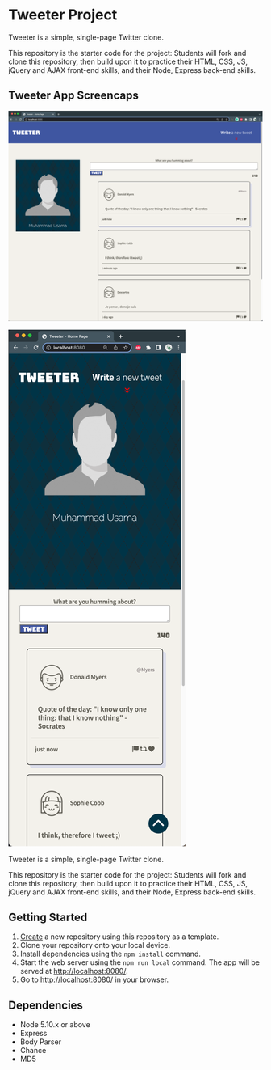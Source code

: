 # Tweeter Project

Tweeter is a simple, single-page Twitter clone.

This repository is the starter code for the project: Students will fork and clone this repository, then build upon it to practice their HTML, CSS, JS, jQuery and AJAX front-end skills, and their Node, Express back-end skills.

## Tweeter App Screencaps

!["A desktop version of the application with sample tweets"](https://github.com/muhammad-usama12/tweeter-u/blob/master/docs/tweet-desktop1.png)

!["A mobile version adapted for mobile and tablet with sample tweets"](https://github.com/muhammad-usama12/tweeter-u/blob/master/docs/tweet-mobile1.png)

Tweeter is a simple, single-page Twitter clone.

This repository is the starter code for the project: Students will fork and clone this repository, then build upon it to practice their HTML, CSS, JS, jQuery and AJAX front-end skills, and their Node, Express back-end skills.

## Getting Started

1. [Create](https://docs.github.com/en/repositories/creating-and-managing-repositories/creating-a-repository-from-a-template) a new repository using this repository as a template.
2. Clone your repository onto your local device.
3. Install dependencies using the `npm install` command.
4. Start the web server using the `npm run local` command. The app will be served at <http://localhost:8080/>.
5. Go to <http://localhost:8080/> in your browser.

## Dependencies

- Node 5.10.x or above
- Express
- Body Parser
- Chance
- MD5
